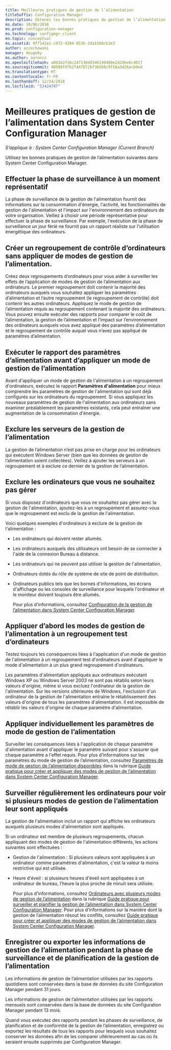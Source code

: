 ```yaml
---
title: Meilleures pratiques de gestion de l’alimentation
titleSuffix: Configuration Manager
description: Obtenez les bonnes pratiques de gestion de l’alimentation dans System Center Configuration Manager.
ms.date: 10/06/2016
ms.prod: configuration-manager
ms.technology: configmgr-client
ms.topic: conceptual
ms.assetid: 9f7142e1-c972-4384-853b-2da1568cb3e3
author: aczechowski
manager: dougeby
ms.author: aaroncz
ms.openlocfilehash: a08162f36c247136dd346140480e2d29be0c4017
ms.sourcegitcommit: 48098f9fb2f447672bf36d50c9f58a3d26acb9ed
ms.translationtype: HT
ms.contentlocale: fr-FR
ms.lasthandoff: 12/14/2018
ms.locfileid: "53424797"
---
```

# <a name="best-practices-for-power-management-in-system-center-configuration-manager"></a>Meilleures pratiques de gestion de l’alimentation dans System Center Configuration Manager

*S’applique à : System Center Configuration Manager (Current Branch)*

Utilisez les bonnes pratiques de gestion de l’alimentation suivantes dans System Center Configuration Manager.  

## <a name="perform-the-monitoring-phase-at-a-representative-time"></a>Effectuer la phase de surveillance à un moment représentatif  
 La phase de surveillance de la gestion de l'alimentation fournit des informations sur la consommation d'énergie, l'activité, les fonctionnalités de gestion de l'alimentation et l'impact sur l'environnement des ordinateurs de votre organisation. Veillez à choisir une période représentative pour effectuer la phase de surveillance. Par exemple, l'exécution de la phase de surveillance un jour férié ne fournit pas un rapport réaliste sur l'utilisation énergétique des ordinateurs.  

## <a name="create-a-control-collection-of-computers-with-no-power-plans-applied"></a>Créer un regroupement de contrôle d’ordinateurs sans appliquer de modes de gestion de l’alimentation.  
 Créez deux regroupements d’ordinateurs pour vous aider à surveiller les effets de l’application de modes de gestion de l’alimentation aux ordinateurs. Le premier regroupement doit contenir la majorité des ordinateurs auxquels vous souhaitez appliquer les paramètres d’alimentation et l’autre regroupement (le regroupement de contrôle) doit contenir les autres ordinateurs. Appliquez le mode de gestion de l’alimentation requis au regroupement contenant la majorité des ordinateurs. Vous pouvez ensuite exécuter des rapports pour comparer le coût de l’alimentation, la gestion de l’alimentation et l’impact sur l’environnement des ordinateurs auxquels vous avez appliqué des paramètres d’alimentation et le regroupement de contrôle auquel vous n’avez pas appliqué de paramètres d’alimentation.  

## <a name="run-the-power-settings-report-before-you-apply-a-power-management-plan"></a>Exécuter le rapport des paramètres d’alimentation avant d’appliquer un mode de gestion de l’alimentation  
 Avant d'appliquer un mode de gestion de l'alimentation à un regroupement d'ordinateurs, exécutez le rapport **Paramètres d'alimentation** pour mieux comprendre les paramètres de gestion de l'alimentation qui sont déjà configurés sur les ordinateurs du regroupement. Si vous appliquez les nouveaux paramètres de gestion de l'alimentation aux ordinateurs sans examiner préalablement les paramètres existants, cela peut entraîner une augmentation de la consommation d'énergie.  

## <a name="exclude-servers-from-power-management"></a>Exclure les serveurs de la gestion de l’alimentation  
 La gestion de l’alimentation n’est pas prise en charge pour les ordinateurs qui exécutent Windows Server (bien que les données de gestion de l’alimentation soient collectées). Veillez à ajouter les serveurs à un regroupement et à exclure ce dernier de la gestion de l’alimentation.  

## <a name="exclude-computers-that-you-do-not-want-to-manage"></a>Exclure les ordinateurs que vous ne souhaitez pas gérer  
 Si vous disposez d'ordinateurs que vous ne souhaitez pas gérer avec la gestion de l'alimentation, ajoutez-les à un regroupement et assurez-vous que le regroupement est exclu de la gestion de l'alimentation.  

 Voici quelques exemples d'ordinateurs à exclure de la gestion de l'alimentation :  

- Les ordinateurs qui doivent rester allumés.  

- Les ordinateurs auxquels des utilisateurs ont besoin de se connecter à l'aide de la connexion Bureau à distance.  

- Les ordinateurs qui ne peuvent pas utiliser la gestion de l'alimentation.  

- Ordinateurs dotés du rôle de système de site de point de distribution.  

- Ordinateurs publics tels que les bornes d'informations, les écrans d'affichage ou les consoles de surveillance pour lesquels l'ordinateur et le moniteur doivent toujours être allumés.  

  Pour plus d’informations, consultez [Configuration de la gestion de l’alimentation dans System Center Configuration Manager](../../../../core/clients/manage/power/configuring-power-management.md).  

## <a name="first-apply-power-plans-to-a-test-collection-of-computers"></a>Appliquer d’abord les modes de gestion de l’alimentation à un regroupement test d’ordinateurs  
 Testez toujours les conséquences liées à l'application d'un mode de gestion de l'alimentation à un regroupement test d'ordinateurs avant d'appliquer le mode d'alimentation à un plus grand regroupement d'ordinateurs.  

 Les paramètres d'alimentation appliqués aux ordinateurs exécutant Windows XP ou Windows Server 2003 ne sont pas rétablis selon leurs valeurs d'origine, même si vous excluez l'ordinateur de la gestion de l'alimentation. Sur les versions ultérieures de Windows, l'exclusion d'un ordinateur de la gestion de l'alimentation entraîne le rétablissement des valeurs d'origine de tous les paramètres d'alimentation. Il est impossible de rétablir les valeurs d'origine de chaque paramètre d'alimentation.  

## <a name="apply-power-plan-settings-individually"></a>Appliquer individuellement les paramètres de mode de gestion de l’alimentation  
 Surveiller les conséquences liées à l'application de chaque paramètre d'alimentation avant d'appliquer le paramètre suivant pour s'assurer que chaque paramètre a l'effet requis. Pour plus d’informations sur les paramètres du mode de gestion de l’alimentation, consultez [Paramètres de mode de gestion de l’alimentation disponibles](../../../../core/clients/manage/power/create-and-apply-power-plans.md#BKMK_Plans) dans la rubrique [Guide pratique pour créer et appliquer des modes de gestion de l’alimentation dans System Center Configuration Manager](../../../../core/clients/manage/power/create-and-apply-power-plans.md).  

## <a name="regularly-monitor-computers-to-see-if-they-have-multiple-power-plans-applied"></a>Surveiller régulièrement les ordinateurs pour voir si plusieurs modes de gestion de l’alimentation leur sont appliqués  
 La gestion de l'alimentation inclut un rapport qui affiche les ordinateurs auxquels plusieurs modes d'alimentation sont appliqués.  

 Si un ordinateur est membre de plusieurs regroupements, chacun appliquant des modes de gestion de l'alimentation différents, les actions suivantes sont effectuées :  

-   Gestion de l'alimentation : Si plusieurs valeurs sont appliquées à un ordinateur comme paramètres d'alimentation, c'est la valeur la moins restrictive qui est utilisée.  

-   Heure d'éveil : si plusieurs heures d'éveil sont appliquées à un ordinateur de bureau, l'heure la plus proche de minuit sera utilisée.  

     Pour plus d’informations, consultez [Ordinateurs avec plusieurs modes de gestion de l’alimentation](../../../../core/clients/manage/power/monitor-and-plan-for-power-management.md#BKMK_Multiple) dans la rubrique [Guide pratique pour surveiller et planifier la gestion de l’alimentation dans System Center Configuration Manager](../../../../core/clients/manage/power/monitor-and-plan-for-power-management.md). Pour plus d’informations sur la manière dont la gestion de l’alimentation résout les conflits, consultez [Guide pratique pour créer et appliquer des modes de gestion de l’alimentation dans System Center Configuration Manager](../../../../core/clients/manage/power/create-and-apply-power-plans.md).  

## <a name="save-or-export-power-management-information-during-the-monitoring-and-planning-phase-of-power-management"></a>Enregistrer ou exporter les informations de gestion de l’alimentation pendant la phase de surveillance et de planification de la gestion de l’alimentation  
 Les informations de gestion de l’alimentation utilisées par les rapports quotidiens sont conservées dans la base de données du site Configuration Manager pendant 31 jours.  

 Les informations de gestion de l’alimentation utilisées par les rapports mensuels sont conservées dans la base de données du site Configuration Manager pendant 13 mois.  

 Quand vous exécutez des rapports pendant les phases de surveillance, de planification et de conformité de la gestion de l’alimentation, enregistrez ou exportez les résultats de tous les rapports pour lesquels vous souhaitez conserver les données afin de les comparer ultérieurement au cas où ils seraient ensuite supprimés par Configuration Manager.  
